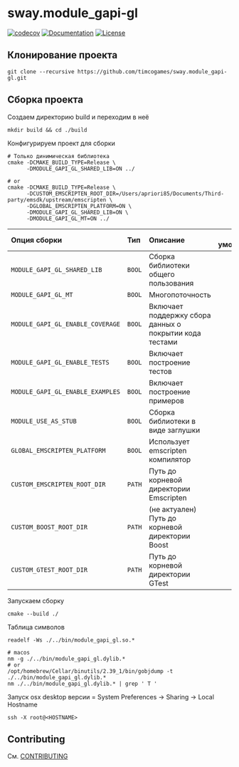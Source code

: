 # sway.module_gapi-gl

[![codecov][codecov-svg]][codecov-url] [![Documentation][codedocs-svg]][codedocs-url] [![License][license-svg]][license-url]

## Клонирование проекта

```console
git clone --recursive https://github.com/timcogames/sway.module_gapi-gl.git
```

## Сборка проекта

Создаем директорию build и переходим в неё

```console
mkdir build && cd ./build
```

Конфигурируем проект для сборки

```console
# Только динимическая библиотека
cmake -DCMAKE_BUILD_TYPE=Release \
      -DMODULE_GAPI_GL_SHARED_LIB=ON ../

# or
cmake -DCMAKE_BUILD_TYPE=Release \
      -DCUSTOM_EMSCRIPTEN_ROOT_DIR=/Users/apriori85/Documents/Third-party/emsdk/upstream/emscripten \
      -DGLOBAL_EMSCRIPTEN_PLATFORM=ON \
      -DMODULE_GAPI_GL_SHARED_LIB=ON \
      -DMODULE_GAPI_GL_MT=ON ../
```

Опция сборки | Тип | Описание | По умолчанию
:---|:---|:---|:---:
`MODULE_GAPI_GL_SHARED_LIB` | `BOOL` | Сборка библиотеки общего пользования | `OFF`
`MODULE_GAPI_GL_MT` | `BOOL` | Многопоточность | `OFF`
`MODULE_GAPI_GL_ENABLE_COVERAGE` | `BOOL` | Включает поддержку сбора данных о покрытии кода тестами | `OFF`
`MODULE_GAPI_GL_ENABLE_TESTS` | `BOOL` | Включает построение тестов | `OFF`
`MODULE_GAPI_GL_ENABLE_EXAMPLES` | `BOOL` | Включает построение примеров | `OFF`
`MODULE_USE_AS_STUB` | `BOOL` | Сборка библиотеки в виде заглушки | `OFF`
`GLOBAL_EMSCRIPTEN_PLATFORM` | `BOOL` | Использует emscripten компилятор | `OFF`
`CUSTOM_EMSCRIPTEN_ROOT_DIR` | `PATH` | Путь до корневой директории Emscripten | `OFF`
`CUSTOM_BOOST_ROOT_DIR` | `PATH` | (не актуален) Путь до корневой директории Boost | `OFF`
`CUSTOM_GTEST_ROOT_DIR` | `PATH` | Путь до корневой директории GTest | `OFF`

Запускаем сборку

```console
cmake --build ./
```

Таблица символов

```console
readelf -Ws ./../bin/module_gapi_gl.so.*

# macos
nm -g ./../bin/module_gapi_gl.dylib.*
# or
/opt/homebrew/Cellar/binutils/2.39_1/bin/gobjdump -t ./../bin/module_gapi_gl.dylib.*
nm ./../bin/module_gapi_gl.dylib.* | grep ' T '
```

Запуск osx desktop версии
<HOSTNAME> = System Preferences -> Sharing -> Local Hostname

```console
ssh -X root@<HOSTNAME>
```

## Contributing

См. [CONTRIBUTING](./github/CONTRIBUTING.md)

[codecov-svg]: https://codecov.io/gh/timcogames/sway.module_gapi-gl/branch/master/graph/badge.svg
[codecov-url]: https://codecov.io/gh/timcogames/sway.module_gapi-gl
[codedocs-svg]: https://codedocs.xyz/timcogames/sway.module_gapi-gl.svg
[codedocs-url]: https://codedocs.xyz/timcogames/sway.module_gapi-gl/
[license-svg]: https://img.shields.io/github/license/mashape/apistatus.svg
[license-url]: LICENSE
